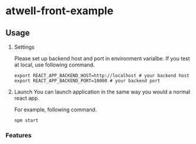 # atwell-front-example

## Usage

1. Settings

   Please set up backend host and port in environment varialbe.
   If you test at local, use following command.

   ```shell
   export REACT_APP_BACKEND_HOST=http://localhost # your backend host
   export REACT_APP_BACKEND_PORT=10000 # your backend port
   ```

2. Launch
   You can launch application in the same way you would a normal react app.

   For example, following command.

   ```shell
   npm start
   ```

### Features
